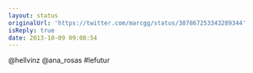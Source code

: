 ```yaml
---
layout: status
originalUrl: 'https://twitter.com/marcgg/status/387867253343289344'
isReply: true
date: 2013-10-09 09:08:54
---
```


@hellvinz @ana_rosas #lefutur
